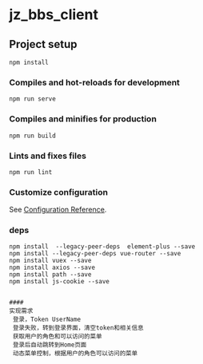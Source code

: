 # jz_bbs_client

## Project setup
```
npm install
```

### Compiles and hot-reloads for development
```
npm run serve
```

### Compiles and minifies for production
```
npm run build
```

### Lints and fixes files
```
npm run lint
```

### Customize configuration
See [Configuration Reference](https://cli.vuejs.org/config/).


### deps
```
npm install  --legacy-peer-deps  element-plus --save
npm install --legacy-peer-deps vue-router --save
npm install vuex --save
npm install axios --save
npm install path --save
npm install js-cookie --save


####
实现需求
 登录，Token UserName
 登录失败，转到登录界面，清空token和相关信息
 获取用户的角色和可以访问的菜单
 登录后自动跳转到Home页面
 动态菜单控制，根据用户的角色可以访问的菜单




